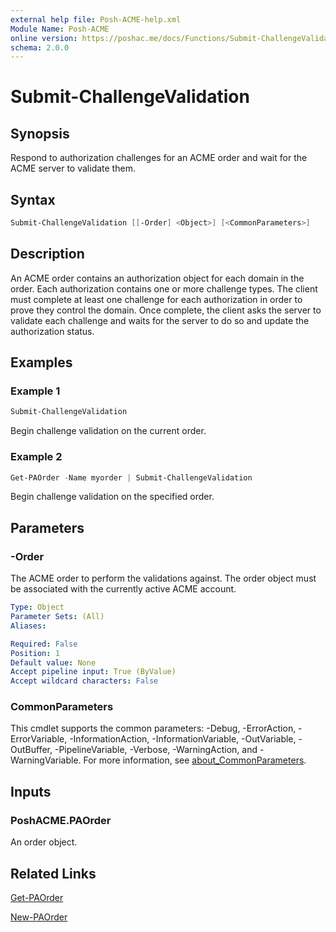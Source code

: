 ```yaml
---
external help file: Posh-ACME-help.xml
Module Name: Posh-ACME
online version: https://poshac.me/docs/Functions/Submit-ChallengeValidation/
schema: 2.0.0
---
```


# Submit-ChallengeValidation

## Synopsis

Respond to authorization challenges for an ACME order and wait for the ACME server to validate them.

## Syntax

```powershell
Submit-ChallengeValidation [[-Order] <Object>] [<CommonParameters>]
```

## Description

An ACME order contains an authorization object for each domain in the order. Each authorization contains one or more challenge types. The client must complete at least one challenge for each authorization in order to prove they control the domain. Once complete, the client asks the server to validate each challenge and waits for the server to do so and update the authorization status.

## Examples

### Example 1

```powershell
Submit-ChallengeValidation
```

Begin challenge validation on the current order.

### Example 2

```powershell
Get-PAOrder -Name myorder | Submit-ChallengeValidation
```

Begin challenge validation on the specified order.

## Parameters

### -Order
The ACME order to perform the validations against.
The order object must be associated with the currently active ACME account.

```yaml
Type: Object
Parameter Sets: (All)
Aliases:

Required: False
Position: 1
Default value: None
Accept pipeline input: True (ByValue)
Accept wildcard characters: False
```

### CommonParameters

This cmdlet supports the common parameters: -Debug, -ErrorAction, -ErrorVariable, -InformationAction, -InformationVariable, -OutVariable, -OutBuffer, -PipelineVariable, -Verbose, -WarningAction, and -WarningVariable. For more information, see [about_CommonParameters](http://go.microsoft.com/fwlink/?LinkID=113216).

## Inputs

### PoshACME.PAOrder
An order object.

## Related Links

[Get-PAOrder](Get-PAOrder.md)

[New-PAOrder](New-PAOrder.md)
